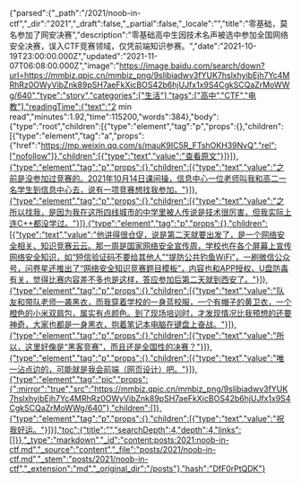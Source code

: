 {"parsed":{"_path":"/2021/noob-in-ctf","_dir":"2021","_draft":false,"_partial":false,"_locale":"","title":"零基础，莫名参加了网安决赛","description":"零基础高中生因技术名声被选中参加全国网络安全决赛，误入CTF竞赛领域，仅凭前端知识参赛。","date":"2021-10-19T23:00:00.000Z","updated":"2021-11-07T06:08:00.000Z","image":"https://image.baidu.com/search/down?url=https://mmbiz.qpic.cn/mmbiz_png/9sIibiadwv3fYUK7hslxhyibEjh7Yc4MRhRz0OWyVibZnk89pSH7aeFkXicBOS42b6hjUJfx1x9S4CgkSCQaZrMoWWg/640","type":"story","categories":["生活"],"tags":["高中","CTF","电教"],"readingTime":{"text":"2 min read","minutes":1.92,"time":115200,"words":384},"body":{"type":"root","children":[{"type":"element","tag":"p","props":{},"children":[{"type":"element","tag":"a","props":{"href":"https://mp.weixin.qq.com/s/mauK9IC5R_FTshOKH39NvQ","rel":["nofollow"]},"children":[{"type":"text","value":"查看原文"}]}]},{"type":"element","tag":"p","props":{},"children":[{"type":"text","value":"之前是没参加过竞赛的。2021年10月14日课间操，信息中心一位老师叫我和高二一名学生到信息中心去，说有一项竞赛想找我参加。"}]},{"type":"element","tag":"p","props":{},"children":[{"type":"text","value":"之所以找我，是因为我在这所四线城市的中学里被人传说是技术很厉害，但我实际上连C++都没学过。"}]},{"type":"element","tag":"p","props":{},"children":[{"type":"text","value":"他讲得很仓促，说是第二天就要出发了，是一个网络安全相关、知识竞赛云云。那一周是国家网络安全宣传周，学校也在各个屏幕上宣传网络安全知识，如“短信验证码不要给其他人”“提防公共钓鱼WiFi”，一刷微信公众号，问卷星还推出了“网络安全知识竞赛题目模板”，内容也和APP授权、U盘防毒有关，觉得比赛内容差不多也是这样，答应参加后第二天就到西安了。"}]},{"type":"element","tag":"p","props":{},"children":[{"type":"text","value":"队友和带队老师一袭黑衣，而我穿着学校的一身蓝校服，一个有帽子的黄卫衣，一个橙色的小米双肩包，属实有点颜色。到了现场培训时，才发现情况比我预想的还要神奇，大家也都是一身黑衣，抱着笔记本电脑在键盘上奋战。"}]},{"type":"element","tag":"p","props":{},"children":[{"type":"text","value":"所以，这里好像是“黑客竞赛”，而且还是全国性的决赛？"}]},{"type":"element","tag":"p","props":{},"children":[{"type":"text","value":"唯一沾点边的，可能就是我会前端（网页设计）吧。"}]},{"type":"element","tag":"pic","props":{":mirror":"true","src":"https://mmbiz.qpic.cn/mmbiz_png/9sIibiadwv3fYUK7hslxhyibEjh7Yc4MRhRz0OWyVibZnk89pSH7aeFkXicBOS42b6hjUJfx1x9S4CgkSCQaZrMoWWg/640"},"children":[]},{"type":"element","tag":"p","props":{},"children":[{"type":"text","value":"祝我好运。"}]}],"toc":{"title":"","searchDepth":4,"depth":4,"links":[]}},"_type":"markdown","_id":"content:posts:2021:noob-in-ctf.md","_source":"content","_file":"posts/2021/noob-in-ctf.md","_stem":"posts/2021/noob-in-ctf","_extension":"md","_original_dir":"/posts"},"hash":"DfF0rPtQDK"}